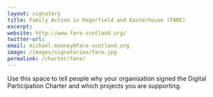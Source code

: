 ```yaml
---
layout: signatory
title: Family Action in Rogerfield and Easterhouse (FARE)
excerpt: 
website: http://www.fare-scotland.org/
twitter-url:
email: michael.mooney@fare-scotland.org
image: /images/signatories/fare.jpg
permalink: /charter/fare/
---
```


Use this space to tell people why your organisation signed the Digital Participation Charter and which projects you are supporting.
